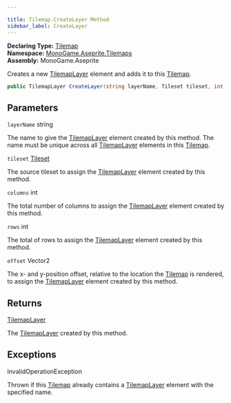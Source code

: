 ```yaml
---

title: Tilemap.CreateLayer Method
sidebar_label: CreateLayer
---
```

**Declaring Type:** [Tilemap](../)  
**Namespace:** [MonoGame.Aseprite.Tilemaps](../../)  
**Assembly:** MonoGame.Aseprite

Creates a new [TilemapLayer](../../TilemapLayer/) element and adds it to this [Tilemap](../).

```csharp
public TilemapLayer CreateLayer(string layerName, Tileset tileset, int columns, int rows, Vector2 offset);
```

## Parameters

`layerName`  string

The name to give the [TilemapLayer](../../TilemapLayer/) element created by this method. The name must be unique across all [TilemapLayer](../../TilemapLayer/) elements in this [Tilemap](../).

`tileset`  [Tileset](../../Tileset/)

The source tileset to assign the [TilemapLayer](../../TilemapLayer/) element created by this method.

`columns`  int

The total number of columns to assign the [TilemapLayer](../../TilemapLayer/) element created by this method. 

`rows`  int

The total of rows to assign the [TilemapLayer](../../TilemapLayer/) element created by this method.

`offset`  Vector2

The x\- and y\-position offset, relative to the location the [Tilemap](../) is rendered, to  assign the [TilemapLayer](../../TilemapLayer/) element created by this method.

## Returns

[TilemapLayer](../../TilemapLayer/)

The [TilemapLayer](../../TilemapLayer/) created by this method.

## Exceptions

InvalidOperationException

Thrown if this [Tilemap](../) already contains a [TilemapLayer](../../TilemapLayer/) element with the  specified name.


